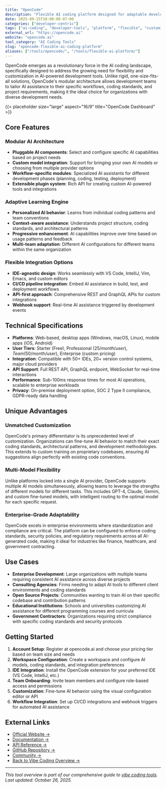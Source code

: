 ```yaml
---
title: "OpenCode"
description: "Flexible AI coding platform designed for adaptable development workflows and customizable AI assistance"
date: 2025-09-25T10:00:00-07:00
categories: ["developer-centric"]
tags: ["ai-coding", "developer-tools", "platform", "flexible", "customizable"]
external_url: "https://opencode.ai"
website: "opencode.ai"
tool_category: "AI Coding Tools"
slug: "opencode-flexible-ai-coding-platform"
aliases: ["/tools/opencode/", "/tools/flexible-ai-platform/"]
---
```


OpenCode emerges as a revolutionary force in the AI coding landscape, specifically designed to address the growing need for flexibility and customization in AI-powered development tools. Unlike rigid, one-size-fits-all solutions, OpenCode's modular architecture allows development teams to tailor AI assistance to their specific workflows, coding standards, and project requirements, making it the ideal choice for organizations with diverse development needs.

{{< placeholder size="large" aspect="16/9" title="OpenCode Dashboard" >}}

## Core Features

### Modular AI Architecture
- **Pluggable AI components**: Select and configure specific AI capabilities based on project needs
- **Custom model integration**: Support for bringing your own AI models or choosing from multiple provider options
- **Workflow-specific modules**: Specialized AI assistants for different development phases (planning, coding, testing, deployment)
- **Extensible plugin system**: Rich API for creating custom AI-powered tools and integrations

### Adaptive Learning Engine
- **Personalized AI behavior**: Learns from individual coding patterns and team conventions
- **Context-aware assistance**: Understands project structure, coding standards, and architectural patterns
- **Progressive enhancement**: AI capabilities improve over time based on usage patterns and feedback
- **Multi-team adaptation**: Different AI configurations for different teams within the same organization

### Flexible Integration Options
- **IDE-agnostic design**: Works seamlessly with VS Code, IntelliJ, Vim, Emacs, and custom editors
- **CI/CD pipeline integration**: Embed AI assistance in build, test, and deployment workflows
- **API-first approach**: Comprehensive REST and GraphQL APIs for custom integrations
- **Webhook support**: Real-time AI assistance triggered by development events

## Technical Specifications

- **Platforms**: Web-based, desktop apps (Windows, macOS, Linux), mobile apps (iOS, Android)
- **User Tiers**: Starter (Free), Professional ($25/month/user), Team ($50/month/user), Enterprise (custom pricing)
- **Integration**: Compatible with 50+ IDEs, 20+ version control systems, major cloud providers
- **API Support**: Full REST API, GraphQL endpoint, WebSocket for real-time interactions
- **Performance**: Sub-100ms response times for most AI operations, scalable to enterprise workloads
- **Privacy**: On-premise deployment option, SOC 2 Type II compliance, GDPR-ready data handling

## Unique Advantages

### Unmatched Customization
OpenCode's primary differentiator is its unprecedented level of customization. Organizations can fine-tune AI behavior to match their exact coding standards, architectural patterns, and development methodologies. This extends to custom training on proprietary codebases, ensuring AI suggestions align perfectly with existing code conventions.

### Multi-Model Flexibility
Unlike platforms locked into a single AI provider, OpenCode supports multiple AI models simultaneously, allowing teams to leverage the strengths of different models for different tasks. This includes GPT-4, Claude, Gemini, and custom fine-tuned models, with intelligent routing to the optimal model for each specific request.

### Enterprise-Grade Adaptability
OpenCode excels in enterprise environments where standardization and compliance are critical. The platform can be configured to enforce coding standards, security policies, and regulatory requirements across all AI-generated code, making it ideal for industries like finance, healthcare, and government contracting.

## Use Cases

- **Enterprise Development**: Large organizations with multiple teams requiring consistent AI assistance across diverse projects
- **Consulting Agencies**: Firms needing to adapt AI tools to different client environments and coding standards
- **Open Source Projects**: Communities wanting to train AI on their specific codebase and contribution patterns
- **Educational Institutions**: Schools and universities customizing AI assistance for different programming courses and curricula
- **Government Contractors**: Organizations requiring strict compliance with specific coding standards and security protocols

## Getting Started

1. **Account Setup**: Register at opencode.ai and choose your pricing tier based on team size and needs
2. **Workspace Configuration**: Create a workspace and configure AI models, coding standards, and integration preferences
3. **IDE Integration**: Install the OpenCode extension for your preferred IDE (VS Code, IntelliJ, etc.)
4. **Team Onboarding**: Invite team members and configure role-based access and permissions
5. **Customization**: Fine-tune AI behavior using the visual configuration editor or API
6. **Workflow Integration**: Set up CI/CD integrations and webhook triggers for automated AI assistance

## External Links

- [Official Website →](https://opencode.ai)
- [Documentation →](https://docs.opencode.ai)
- [API Reference →](https://api.opencode.ai/docs)
- [GitHub Repository →](https://github.com/opencode/opencode)
- [Community →](https://community.opencode.ai)
- [Back to Vibe Coding Overview →](/posts/vibe-coding-revolution/)

---

*This tool overview is part of our comprehensive guide to [vibe coding tools](/posts/vibe-coding-revolution/). Last updated: October 26, 2025.*